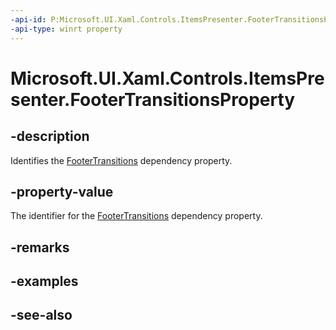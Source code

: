 ```yaml
---
-api-id: P:Microsoft.UI.Xaml.Controls.ItemsPresenter.FooterTransitionsProperty
-api-type: winrt property
---
```


<!-- Property syntax
public Windows.UI.Xaml.DependencyProperty FooterTransitionsProperty { get; }
-->

# Microsoft.UI.Xaml.Controls.ItemsPresenter.FooterTransitionsProperty

## -description
Identifies the [FooterTransitions](itemspresenter_footertransitions.md) dependency property.

## -property-value
The identifier for the [FooterTransitions](itemspresenter_footertransitions.md) dependency property.

## -remarks

## -examples

## -see-also
